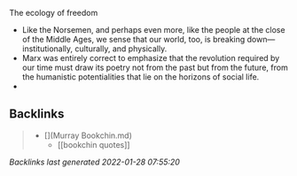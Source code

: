 The ecology of freedom
-	Like the Norsemen, and perhaps even more, like the people at the close of the Middle Ages, we sense that our world, too, is breaking down— institutionally, culturally, and physically.
-	Marx was entirely correct to emphasize that the revolution required by our time must draw its poetry not from the past but from the future, from the humanistic potentialities that lie on the horizons of social life.
-	

## Backlinks

> - [](Murray Bookchin.md)
>   - [[bookchin quotes]]

_Backlinks last generated 2022-01-28 07:55:20_
